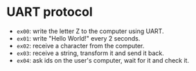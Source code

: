 # UART protocol

- `ex00`: write the letter Z to the computer using UART.
- `ex01`: write "Hello World!" every 2 seconds.
- `ex02`: receive a character from the computer.
- `ex03`: receive a string, transform it and send it back. 
- `ex04`: ask ids on the user's computer, wait for it and check it.
